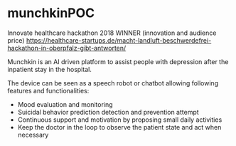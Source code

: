 # munchkinPOC


Innovate healthcare hackathon 2018 WINNER (innovation and audience price)
https://healthcare-startups.de/macht-landluft-beschwerdefrei-hackathon-in-oberpfalz-gibt-antworten/


Munchkin is an AI driven platform to assist people with depression after the inpatient stay in the hospital.

The device can be seen as a speech robot or chatbot allowing following features and functionalities: 

  - Mood evaluation and monitoring
  - Suicidal behavior prediction detection and prevention attempt
  - Continuous support and motivation by proposing small daily activities 
  - Keep the doctor in the loop to observe the patient state and act when necessary 
